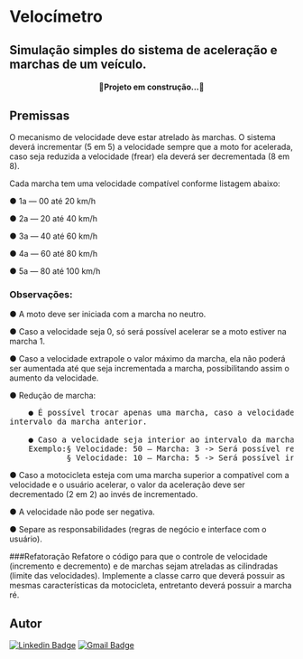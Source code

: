 # Velocímetro
## Simulação simples do sistema de aceleração e marchas de um veículo.

<h4 align="center">🚧Projeto em construção...🚧</h4>

## Premissas

O mecanismo de velocidade deve estar atrelado às marchas. O sistema deverá incrementar
(5 em 5) a velocidade sempre que a moto for acelerada, caso seja reduzida a velocidade
(frear) ela deverá ser decrementada (8 em 8).

Cada marcha tem uma velocidade compatível conforme listagem abaixo:

● 1a — 00 até 20 km/h

● 2a — 20 até 40 km/h

● 3a — 40 até 60 km/h

● 4a — 60 até 80 km/h

● 5a — 80 até 100 km/h

### Observações:

● A moto deve ser iniciada com a marcha no neutro.

● Caso a velocidade seja 0, só será possível acelerar se a moto estiver na marcha 1.

● Caso a velocidade extrapole o valor máximo da marcha, ela não poderá ser
aumentada até que seja incrementada a marcha, possibilitando assim o aumento
da velocidade.

● Redução de marcha:
<pre>
    ● É possível trocar apenas uma marcha, caso a velocidade seja superior ao
intervalo da marcha anterior.

    ● Caso a velocidade seja interior ao intervalo da marcha, será possível trocarnormalmente.
    Exemplo:§ Velocidade: 50 – Marcha: 3 -> Será possível reduzir somente até a marcha 2.
            § Velocidade: 10 – Marcha: 5 -> Será possível ir reduzindo até a marcha 1.
</pre>
● Caso a motocicleta esteja com uma marcha superior a compatível com a
velocidade e o usuário acelerar, o valor da aceleração deve ser decrementado (2
em 2) ao invés de incrementado.

● A velocidade não pode ser negativa.

● Separe as responsabilidades (regras de negócio e interface com o usuário).

###Refatoração
Refatore o código para que o controle de velocidade (incremento e decremento) e de
marchas sejam atreladas as cilindradas (limite das velocidades).
Implemente a classe carro que deverá possuir as mesmas características da motocicleta,
entretanto deverá possuir a marcha ré.

## Autor

[![Linkedin Badge](https://img.shields.io/badge/-Carlos-blue?style=flat-square&logo=Linkedin&logoColor=white&link=https://www.linkedin.com/in/carlos-schumacher/)](https://www.linkedin.com/in/carlos-schumacher/) 
[![Gmail Badge](https://img.shields.io/badge/-carlosdu.carloseduardo@gmail.com-c14438?style=flat-square&logo=Gmail&logoColor=white&link=mailto:carlosdu.carloseduardo@gmail.com)](mailto:carlosdu.carloseduardo@gmail.com)
